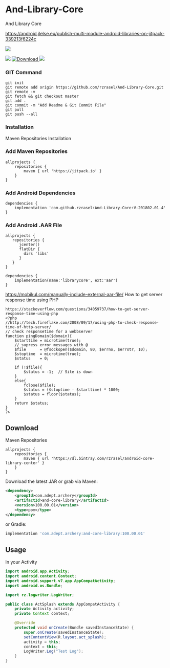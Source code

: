 # And-Library-Core
And Library Core

https://android.jlelse.eu/publish-multi-module-android-libraries-on-jitpack-339213f6224c

<a href='https://bintray.com/rzrasel/android-core-library-center/android-core-library/_latestVersion'><img src='https://api.bintray.com/packages/rzrasel/android-core-library-center/android-core-library/images/download.svg'></a>

<a href='https://bintray.com/rzrasel/android-power-pack/android-core-library?source=watch' alt='Get automatic notifications about new "android-core-library" versions'><img src='https://www.bintray.com/docs/images/bintray_badge_color.png'></a>
[ ![Download](https://api.bintray.com/packages/rzrasel/android-power-pack/android-core-library/images/download.svg) ](https://bintray.com/rzrasel/android-power-pack/android-core-library/_latestVersion)
[![](https://jitpack.io/v/rzrasel/And-Library-Core.svg)](https://jitpack.io/#rzrasel/And-Library-Core)

<!--
<a href="https://www.w3schools.com">
<img border="0" alt="W3Schools" src="logo_w3s.gif" width="100" height="100">
</a>
[![](https://jitpack.io/v/rzrasel/And-Library-Core.svg)](https://jitpack.io/#rzrasel/And-Library-Core)

<a href="https://github.com/rzrasel/And-Library-Core" target="_blank">Hello, world!</a>
[link](url){:target="_blank"}
[Link](https://github.com/rzrasel/And-Library-Core "title" target="_blank")
-->

### GIT Command
```git_command
git init
git remote add origin https://github.com/rzrasel/And-Library-Core.git
git remote -v
git fetch && git checkout master
git add .
git commit -m "Add Readme & Git Commit File"
git pull
git push --all
```

### Installation
Maven Repositories Installation

### Add Maven Repositories
```maven_repositories
allprojects {
    repositories {
        maven { url 'https://jitpack.io' }
    }
}
```

### Add Android Dependencies
```android_dependencies
dependencies {
    implementation 'com.github.rzrasel:And-Library-Core:V-201802.01.4'
}
```

### Add Android .AAR File
```android_repositories
allprojects {
   repositories {
      jcenter()
      flatDir {
        dirs 'libs'
      }
   }
}
```
```android_dependencies
dependencies {
    implementation(name:'librarycore', ext:'aar')
}
```
https://mobikul.com/manually-include-external-aar-file/
How to get server response time using PHP
```android_server_response_time
https://stackoverflow.com/questions/34059737/how-to-get-server-response-time-using-php
<?php
//http://tech.fireflake.com/2008/09/17/using-php-to-check-response-time-of-http-server/
// check responsetime for a webbserver
function pingDomain($domain){
    $starttime = microtime(true);
    // supress error messages with @
    $file      = @fsockopen($domain, 80, $errno, $errstr, 10);
    $stoptime  = microtime(true);
    $status    = 0;

    if (!$file){
        $status = -1;  // Site is down
    }
    else{
        fclose($file);
        $status = ($stoptime - $starttime) * 1000;
        $status = floor($status);
    }
    return $status;
}
?>
```











Download
--------

Maven Repositories
```maven
allprojects {
    repositories {
        maven { url 'https://dl.bintray.com/rzrasel/android-core-library-center' }
    }
}
```

Download the latest JAR or grab via Maven:
```xml
<dependency>
    <groupId>com.adept.archery</groupId>
    <artifactId>and-core-library</artifactId>
    <version>100.00.01</version>
    <type>pom</type>
</dependency>
```
or Gradle:
```groovy
implementation 'com.adept.archery:and-core-library:100.00.01'
```

Usage
-----

In your Activity

```java
import android.app.Activity;
import android.content.Context;
import android.support.v7.app.AppCompatActivity;
import android.os.Bundle;

import rz.logwriter.LogWriter;

public class ActSplash extends AppCompatActivity {
    private Activity activity;
    private Context context;

    @Override
    protected void onCreate(Bundle savedInstanceState) {
        super.onCreate(savedInstanceState);
        setContentView(R.layout.act_splash);
        activity = this;
        context = this;
        LogWriter.Log("Test Log");
    }
}
```